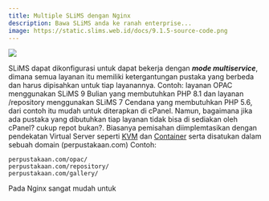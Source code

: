 ```yaml
---
title: Multiple SLiMS dengan Nginx
description: Bawa SLiMS anda ke ranah enterprise...
image: https://static.slims.web.id/docs/9.1.5-source-code.png
---
```

<img src="https://static.slims.web.id/docs/tips-trick-1.png"/>

SLiMS dapat dikonfigurasi untuk dapat bekerja dengan ***mode multiservice***, dimana semua layanan itu memiliki ketergantungan pustaka yang berbeda dan harus dipisahkan untuk tiap layanannya. Contoh: layanan OPAC menggunakan SLiMS 9 Bulian yang membutuhkan PHP 8.1 dan layanan /repository menggunakan SLiMS 7 Cendana yang membutuhkan PHP 5.6, dari contoh itu mudah untuk diterapkan di cPanel. Namun, bagaimana jika ada pustaka yang dibutuhkan tiap layanan tidak bisa di sediakan oleh cPanel? cukup repot bukan?. Biasanya pemisahan diimplemtasikan dengan pendekatan Virtual Server seperti [KVM](https://en.wikipedia.org/wiki/Kernel-based_Virtual_Machine) dan [Container](https://en.wikipedia.org/wiki/Containerization_(computing)) serta disatukan dalam sebuah domain (perpustakaan.com)
Contoh:
```
perpustakaan.com/opac/
perpustakaan.com/repository/
perpustakaan.com/gallery/
```
Pada Nginx sangat mudah untuk